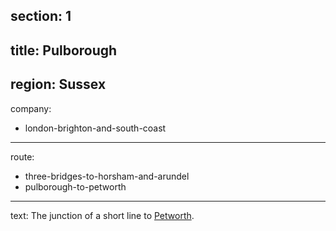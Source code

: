 section: 1
----
title: Pulborough
----
region: Sussex
----
company:
- london-brighton-and-south-coast
----
route:
- three-bridges-to-horsham-and-arundel
- pulborough-to-petworth
----
text: The junction of a short line to [Petworth](/stations/petworth).
